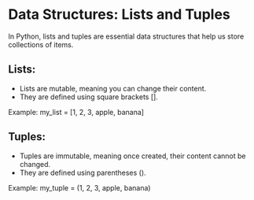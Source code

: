 # Data Structures: Lists and Tuples
In Python, lists and tuples are essential data structures that help us store collections of items.

## Lists:
- Lists are mutable, meaning you can change their content.
- They are defined using square brackets [].

Example:
my_list = [1, 2, 3, apple, banana]

## Tuples:
- Tuples are immutable, meaning once created, their content cannot be changed.
- They are defined using parentheses ().

Example:
my_tuple = (1, 2, 3, apple, banana)


